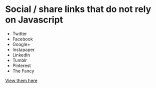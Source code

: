 # Social / share links that do not rely on Javascript

* Twitter
* Facebook
* Google+
* Instapaper
* LinkedIn
* Tumblr
* Pinterest
* The Fancy

[View them here](https://github.com/mrmartineau/Javascript-less-Social-Links/blob/master/index.html)
